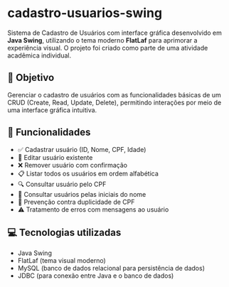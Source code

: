 # cadastro-usuarios-swing

Sistema de Cadastro de Usuários com interface gráfica desenvolvido em **Java Swing**, utilizando o tema moderno **FlatLaf** para aprimorar a experiência visual. O projeto foi criado como parte de uma atividade acadêmica individual.

## 🎯 Objetivo

Gerenciar o cadastro de usuários com as funcionalidades básicas de um CRUD (Create, Read, Update, Delete), permitindo interações por meio de uma interface gráfica intuitiva.

## 🧩 Funcionalidades

- ✅ Cadastrar usuário (ID, Nome, CPF, Idade)
- 📝 Editar usuário existente
- ❌ Remover usuário com confirmação
- 📋 Listar todos os usuários em ordem alfabética
- 🔍 Consultar usuário pelo CPF
- 🔎 Consultar usuários pelas iniciais do nome
- 🔐 Prevenção contra duplicidade de CPF
- ⚠️ Tratamento de erros com mensagens ao usuário

## 💻 Tecnologias utilizadas

- Java Swing
- FlatLaf (tema visual moderno)
- MySQL (banco de dados relacional para persistência de dados)
- JDBC (para conexão entre Java e o banco de dados)
